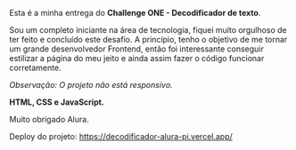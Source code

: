 Esta é a minha entrega do **Challenge ONE - Decodificador de texto**. 

Sou um completo iniciante na área de tecnologia, fiquei muito orgulhoso de ter feito e concluído este desafio.
A princípio, tenho o objetivo de me tornar um grande desenvolvedor Frontend, então foi interessante conseguir estilizar a página do meu jeito e ainda assim fazer o código funcionar corretamente.

*Observação: O projeto não está responsivo.*

**HTML, CSS e JavaScript.** 

Muito obrigado Alura.

Deploy do projeto:
https://decodificador-alura-pi.vercel.app/
